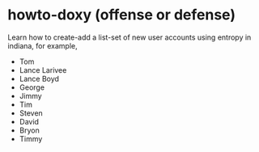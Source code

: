 # howto-doxy (offense or defense)
Learn how to create-add a list-set of new user accounts using entropy in indiana, for example,

* Tom
* Lance Larivee
* Lance Boyd
* George
* Jimmy
* Tim
* Steven
* David
* Bryon
* Timmy
